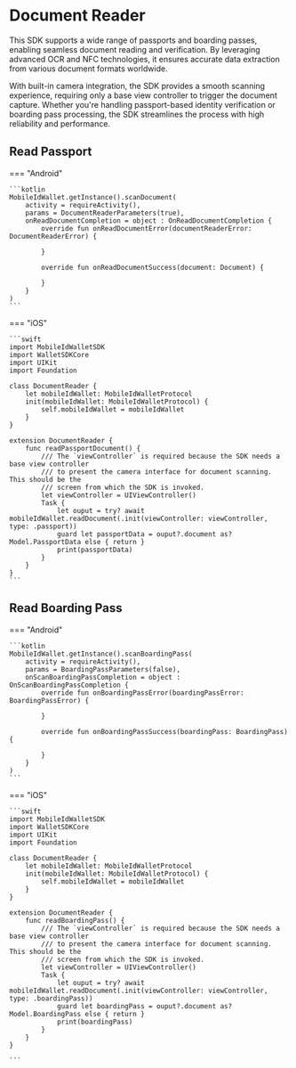 # Document Reader 

This SDK supports a wide range of passports and boarding passes, enabling seamless document reading and verification. By leveraging advanced OCR and NFC technologies, it ensures accurate data extraction from various document formats worldwide.

With built-in camera integration, the SDK provides a smooth scanning experience, requiring only a base view controller to trigger the document capture. Whether you're handling passport-based identity verification or boarding pass processing, the SDK streamlines the process with high reliability and performance.

## Read Passport

=== "Android"

    ```kotlin
    MobileIdWallet.getInstance().scanDocument(
		activity = requireActivity(),
		params = DocumentReaderParameters(true),
		onReadDocumentCompletion = object : OnReadDocumentCompletion {
			override fun onReadDocumentError(documentReaderError: DocumentReaderError) {
				
			}

			override fun onReadDocumentSuccess(document: Document) {
				
			}
		}
	)
    ```

=== "iOS"

    ```swift
	import MobileIdWalletSDK
	import WalletSDKCore
	import UIKit
	import Foundation
	
	class DocumentReader {
	    let mobileIdWallet: MobileIdWalletProtocol
	    init(mobileIdWallet: MobileIdWalletProtocol) {
	        self.mobileIdWallet = mobileIdWallet
	    }
	}
	
	extension DocumentReader {
	    func readPassportDocument() {
	        /// The `viewController` is required because the SDK needs a base view controller
	        /// to present the camera interface for document scanning. This should be the
	        /// screen from which the SDK is invoked.
	        let viewController = UIViewController()
	        Task {
	            let ouput = try? await mobileIdWallet.readDocument(.init(viewController: viewController, type: .passport))
	            guard let passportData = ouput?.document as? Model.PassportData else { return }
	            print(passportData)
	        }
	    }
	}
    ```


## Read Boarding Pass

=== "Android"

    ```kotlin
	MobileIdWallet.getInstance().scanBoardingPass(
		activity = requireActivity(),
		params = BoardingPassParameters(false),
		onScanBoardingPassCompletion = object : OnScanBoardingPassCompletion {
			override fun onBoardingPassError(boardingPassError: BoardingPassError) {
				
			}

			override fun onBoardingPassSuccess(boardingPass: BoardingPass) {
				
			}
		}
	)
    ```

=== "iOS"

    ```swift
	import MobileIdWalletSDK
	import WalletSDKCore
	import UIKit
	import Foundation
	
	class DocumentReader {
	    let mobileIdWallet: MobileIdWalletProtocol
	    init(mobileIdWallet: MobileIdWalletProtocol) {
	        self.mobileIdWallet = mobileIdWallet
	    }
	}
	
	extension DocumentReader {
	    func readBoardingPass() {
	        /// The `viewController` is required because the SDK needs a base view controller
	        /// to present the camera interface for document scanning. This should be the
	        /// screen from which the SDK is invoked.
	        let viewController = UIViewController()
	        Task {
	            let ouput = try? await mobileIdWallet.readDocument(.init(viewController: viewController, type: .boardingPass))
	            guard let boardingPass = ouput?.document as? Model.BoardingPass else { return }
	            print(boardingPass)
	        }
	    }
	}

    ```